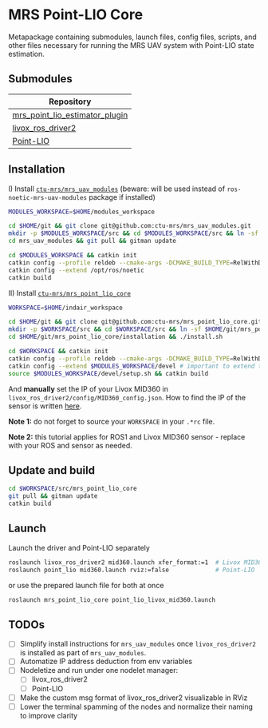 # MRS Point-LIO Core

Metapackage containing submodules, launch files, config files, scripts, and other files necessary for running the MRS UAV system with Point-LIO state estimation.

## Submodules

| Repository                                                                                  |
|---------------------------------------------------------------------------------------------|
| [mrs_point_lio_estimator_plugin](https://github.com/ctu-mrs/mrs_point_lio_estimator_plugin) |
| [livox_ros_driver2](https://github.com/ctu-mrs/livox_ros_driver2)                           |
| [Point-LIO](https://github.com/ctu-mrs/Point-LIO)                                           |

## Installation

I) Install [`ctu-mrs/mrs_uav_modules`](https://github.com/ctu-mrs/mrs_uav_modules) (beware: will be used instead of `ros-noetic-mrs-uav-modules` package if installed)
```bash
MODULES_WORKSPACE=$HOME/modules_workspace

cd $HOME/git && git clone git@github.com:ctu-mrs/mrs_uav_modules.git
mkdir -p $MODULES_WORKSPACE/src && cd $MODULES_WORKSPACE/src && ln -sf $HOME/git/mrs_uav_modules .
cd mrs_uav_modules && git pull && gitman update

cd $MODULES_WORKSPACE && catkin init
catkin config --profile reldeb --cmake-args -DCMAKE_BUILD_TYPE=RelWithDebInfo -DCMAKE_EXPORT_COMPILE_COMMANDS=ON
catkin config --extend /opt/ros/noetic
catkin build
```

II) Install [`ctu-mrs/mrs_point_lio_core`](git@github.com:ctu-mrs/mrs_point_lio_core.git)
```bash
WORKSPACE=$HOME/indair_workspace

cd $HOME/git && git clone git@github.com:ctu-mrs/mrs_point_lio_core.git
mkdir -p $WORKSPACE/src && cd $WORKSPACE/src && ln -sf $HOME/git/mrs_point_lio_core .
cd $HOME/git/mrs_point_lio_core/installation && ./install.sh

cd $WORKSPACE && catkin init
catkin config --profile reldeb --cmake-args -DCMAKE_BUILD_TYPE=RelWithDebInfo -DCMAKE_EXPORT_COMPILE_COMMANDS=ON
catkin config --extend $MODULES_WORKSPACE/devel # important to extend the modules workspace!
source $MODULES_WORKSPACE/devel/setup.sh && catkin build
```

And **manually** set the IP of your Livox MID360 in `livox_ros_driver2/config/MID360_config.json`. How to find the IP of the sensor is written [here](https://github.com/ctu-mrs/livox_ros_driver2/tree/master?tab=readme-ov-file#set-up-your-livox-sensor).

**Note 1:** do not forget to source your `WORKSPACE` in your `.*rc` file.

**Note 2:** this tutorial applies for ROS1 and Livox MID360 sensor - replace with your ROS and sensor as needed.

## Update and build
```bash
cd $WORKSPACE/src/mrs_point_lio_core
git pull && gitman update
catkin build
```

## Launch
Launch the driver and Point-LIO separately

```bash
roslaunch livox_ros_driver2 mid360.launch xfer_format:=1  # Livox MID360 driver
roslaunch point_lio mid360.launch rviz:=false             # Point-LIO
```

or use the prepared launch file for both at once
```bash
roslaunch mrs_point_lio_core point_lio_livox_mid360.launch
```

## TODOs

  * [ ] Simplify install instructions for `mrs_uav_modules` once `livox_ros_driver2` is installed as part of `mrs_uav_modules`.
  * [ ] Automatize IP address deduction from env variables
  * [ ] Nodeletize and run under one nodelet manager:
    * [ ] livox_ros_driver2
    * [ ] Point-LIO
  * [ ] Make the custom msg format of livox_ros_driver2 visualizable in RViz
  * [ ] Lower the terminal spamming of the nodes and normalize their naming to improve clarity

